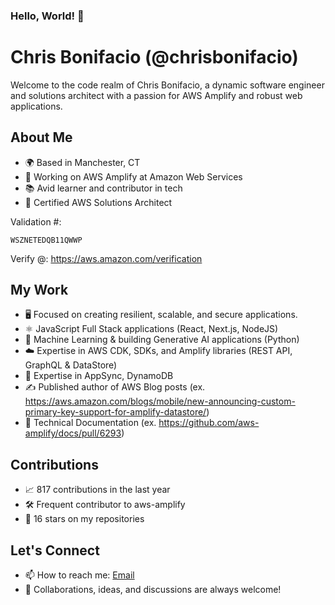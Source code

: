 ### Hello, World! 👋

# Chris Bonifacio (@chrisbonifacio)

Welcome to the code realm of Chris Bonifacio, a dynamic software engineer and solutions architect with a passion for AWS Amplify and robust web applications.

## About Me
- 🌍 Based in Manchester, CT
- 💼 Working on AWS Amplify at Amazon Web Services
- 📚 Avid learner and contributor in tech
- 🌟 Certified AWS Solutions Architect

Validation #:
```
WSZNETEDQB11QWWP
```
Verify @: https://aws.amazon.com/verification

## My Work
- 🖥️ Focused on creating resilient, scalable, and secure applications.
- ⚛️ JavaScript Full Stack applications (React, Next.js, NodeJS)
- 🤖 Machine Learning & building Generative AI applications (Python)
- ☁️ Expertise in AWS CDK, SDKs, and Amplify libraries (REST API, GraphQL & DataStore)
- 📖 Expertise in AppSync, DynamoDB
- ✍️ Published author of AWS Blog posts (ex. https://aws.amazon.com/blogs/mobile/new-announcing-custom-primary-key-support-for-amplify-datastore/)
- 📖 Technical Documentation (ex. https://github.com/aws-amplify/docs/pull/6293)

## Contributions
- 📈 817 contributions in the last year
- 🛠️ Frequent contributor to aws-amplify
- 🌟 16 stars on my repositories

## Let's Connect
- 📫 How to reach me: [Email](christopher.bonifacio@gmail.com)
- 👥 Collaborations, ideas, and discussions are always welcome!

